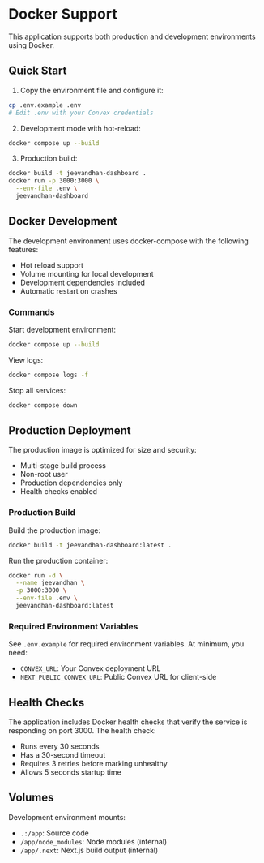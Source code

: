 # Docker Support

This application supports both production and development environments using Docker.

## Quick Start

1. Copy the environment file and configure it:
```bash
cp .env.example .env
# Edit .env with your Convex credentials
```

2. Development mode with hot-reload:
```bash
docker compose up --build
```

3. Production build:
```bash
docker build -t jeevandhan-dashboard .
docker run -p 3000:3000 \
  --env-file .env \
  jeevandhan-dashboard
```

## Docker Development

The development environment uses docker-compose with the following features:
- Hot reload support
- Volume mounting for local development
- Development dependencies included
- Automatic restart on crashes

### Commands

Start development environment:
```bash
docker compose up --build
```

View logs:
```bash
docker compose logs -f
```

Stop all services:
```bash
docker compose down
```

## Production Deployment

The production image is optimized for size and security:
- Multi-stage build process
- Non-root user
- Production dependencies only
- Health checks enabled

### Production Build

Build the production image:
```bash
docker build -t jeevandhan-dashboard:latest .
```

Run the production container:
```bash
docker run -d \
  --name jeevandhan \
  -p 3000:3000 \
  --env-file .env \
  jeevandhan-dashboard:latest
```

### Required Environment Variables

See `.env.example` for required environment variables. At minimum, you need:
- `CONVEX_URL`: Your Convex deployment URL
- `NEXT_PUBLIC_CONVEX_URL`: Public Convex URL for client-side

## Health Checks

The application includes Docker health checks that verify the service is responding on port 3000. The health check:
- Runs every 30 seconds
- Has a 30-second timeout
- Requires 3 retries before marking unhealthy
- Allows 5 seconds startup time

## Volumes

Development environment mounts:
- `.:/app`: Source code
- `/app/node_modules`: Node modules (internal)
- `/app/.next`: Next.js build output (internal)